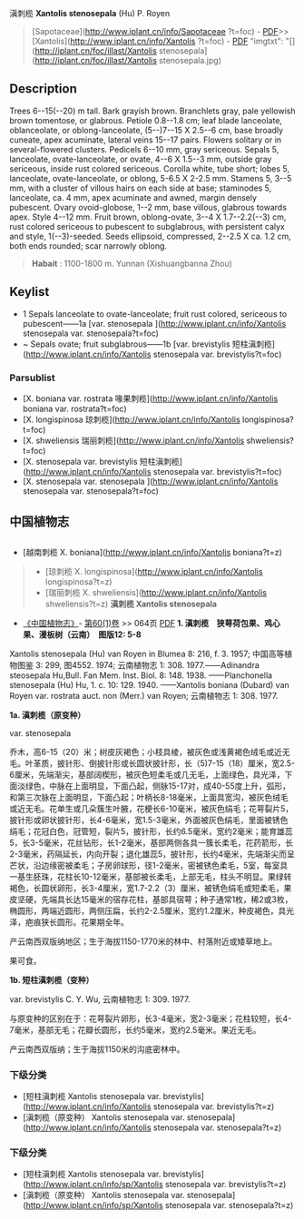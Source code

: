 滇刺榄 **Xantolis stenosepala** (Hu) P. Royen

> [Sapotaceae](http://www.iplant.cn/info/Sapotaceae ?t=foc) - [PDF](http://iplant.cn/foc/pdf/Sapotaceae.pdf)>>[Xantolis](http://www.iplant.cn/info/Xantolis ?t=foc) - [PDF](http://www.iplant.cn/foc/pdf/Xantolis.pdf)
  "imgtxt": "[](http://iplant.cn/foc/illast/Xantolis stenosepala](http://iplant.cn/foc/illast/Xantolis stenosepala.jpg)

## Description

Trees 6--15(--20) m tall. Bark grayish brown. Branchlets gray, pale yellowish brown tomentose, or glabrous. Petiole 0.8--1.8 cm; leaf blade lanceolate, oblanceolate, or oblong-lanceolate, (5--)7--15 X 2.5--6 cm, base broadly cuneate, apex acuminate, lateral veins 15--17 pairs. Flowers solitary or in several-flowered clusters. Pedicels 6--10 mm, gray sericeous. Sepals 5, lanceolate, ovate-lanceolate, or ovate, 4--6 X 1.5--3 mm, outside gray sericeous, inside rust colored sericeous. Corolla white, tube short; lobes 5, lanceolate, ovate-lanceolate, or oblong, 5-6.5 X 2-2.5 mm. Stamens 5, 3--5 mm, with a cluster of villous hairs on each side at base; staminodes 5, lanceolate, ca. 4 mm, apex acuminate and awned, margin densely pubescent. Ovary ovoid-globose, 1--2 mm, base villous, glabrous towards apex. Style 4--12 mm. Fruit brown, oblong-ovate, 3--4 X 1.7--2.2(--3) cm, rust colored sericeous to pubescent to subglabrous, with persistent calyx and style, 1(--3)-seeded. Seeds ellipsoid, compressed, 2--2.5 X ca. 1.2 cm, both ends rounded; scar narrowly oblong.
> **Habait** : 
>1100-1800 m. Yunnan (Xishuangbanna Zhou)
## Keylist

* 1 Sepals lanceolate to ovate-lanceolate; fruit rust colored, sericeous to pubescent——1a  [var. stenosepala ](http://www.iplant.cn/info/Xantolis stenosepala var. stenosepala?t=foc)
* ~ Sepals ovate; fruit subglabrous——1b  [var. brevistylis 短柱滇刺榄](http://www.iplant.cn/info/Xantolis stenosepala var. brevistylis?t=foc)

### Parsublist

* [X.  boniana var. rostrata  喙果刺榄](http://www.iplant.cn/info/Xantolis boniana var. rostrata?t=foc)
* [X.  longispinosa  琼刺榄](http://www.iplant.cn/info/Xantolis longispinosa?t=foc)
* [X.  shweliensis  瑞丽刺榄](http://www.iplant.cn/info/Xantolis shweliensis?t=foc)
* [X.  stenosepala var. brevistylis  短柱滇刺榄](http://www.iplant.cn/info/Xantolis stenosepala var. brevistylis?t=foc)
* [X.  stenosepala var. stenosepala  ](http://www.iplant.cn/info/Xantolis stenosepala var. stenosepala?t=foc)

## 中国植物志
## 
* [越南刺榄  X.  boniana](http://www.iplant.cn/info/Xantolis boniana?t=z)
> * [琼刺榄  X.  longispinosa](http://www.iplant.cn/info/Xantolis longispinosa?t=z)
> * [瑞丽刺榄  X.  shweliensis](http://www.iplant.cn/info/Xantolis shweliensis?t=z)
**滇刺榄 Xantolis stenosepala**

* [《中国植物志》](http://www.iplant.cn/frps)- [第60(1)卷](http://www.iplant.cn/frps/vol/60(1)) >> 064页 [PDF](http://www.iplant.cn/frps/pdf/60(1)/064.PDF)
**1. 滇刺榄　狭萼荷包果、鸡心果、漫板树（云南）　图版12: 5-8**

Xantolis stenosepala (Hu) van Royen in Blumea 8: 216, f. 3. 1957; 中国高等植物图鉴 3: 299, 图4552. 1974; 云南植物志 1: 308. 1977.——Adinandra steosepala Hu,Bull. Fan Mem. Inst. Biol. 8: 148. 1938. ——Planchonella stenosepala (Hu) Hu, 1. c. 10: 129. 1940. ——Xantolis boniana (Dubard) van Royen var. rostrata auct. non (Merr.) van Royen; 云南植物志 1: 308. 1977.

**1a. 滇刺榄（原变种）**

var. stenosepala

乔木，高6-15（20）米；树皮灰褐色；小枝具棱，被灰色或浅黄褐色绒毛或近无毛。叶革质，披针形、倒披针形或长圆状披针形，长（5)7-15（18）厘米，宽2.5-6厘米，先端渐尖，基部阔楔形，被灰色短柔毛或几无毛，上面绿色，具光泽，下面淡绿色，中脉在上面明显，下面凸起，侧脉15-17对，成40-55度上升，弧形，和第三次脉在上面明显，下面凸起；叶柄长8-18毫米，上面具宽沟，被灰色绒毛或近无毛。花单生或几朵簇生叶腋，花梗长6-10毫米，被灰色绢毛；花萼裂片5，披针形或卵状披针形，长4-6毫米，宽1.5-3毫米，外面被灰色绢毛，里面被锈色绢毛；花冠白色，冠管短，裂片5，披针形，长约6.5毫米，宽约2毫米；能育雄蕊5，长3-5毫米，花丝钻形，长1-2毫米，基部两侧各具一簇长柔毛，花药箭形，长2-3毫米，药隔延长，内向开裂；退化雄蕊5，披针形，长约4毫米，先端渐尖而呈芒状，沿边缘密被柔毛；子房卵球形，径1-2毫米，密被锈色柔毛，5室，每室具一基生胚珠，花柱长10-12毫米，基部被长柔毛，上部无毛，柱头不明显。果绿转褐色，长圆状卵形，长3-4厘米，宽1.7-2.2（3）厘米，被锈色绢毛或短柔毛，果皮坚硬，先端具长达15毫米的宿存花柱，基部具宿萼；种子通常1枚，稀2或3枚，椭圆形，两端近圆形，两侧压扁，长约2-2.5厘米，宽约1.2厘米，种皮褐色，具光泽，疤痕狭长圆形。花果期全年。

产云南西双版纳地区；生于海拔1150-1770米的林中、村落附近或矮草地上。

果可食。

**1b. 短柱滇刺榄（变种）**

var. brevistylis C. Y. Wu, 云南植物志 1: 309. 1977.

与原变种的区别在于：花萼裂片卵形，长3-4毫米，宽2-3毫米；花柱较短，长4-7毫米，基部无毛；花瓣长圆形，长约5毫米，宽约2.5毫米。果近无毛。

产云南西双版纳；生于海拔1150米的沟底密林中。

### 下级分类
* [短柱滇刺榄  Xantolis stenosepala var. brevistylis](http://www.iplant.cn/info/Xantolis stenosepala var. brevistylis?t=z)
* [滇刺榄（原变种）  Xantolis stenosepala var. stenosepala](http://www.iplant.cn/info/Xantolis stenosepala var. stenosepala?t=z)

### 下级分类
* [短柱滇刺榄  Xantolis stenosepala var. brevistylis](http://www.iplant.cn/info/sp/Xantolis stenosepala var. brevistylis?t=z)
* [滇刺榄（原变种）  Xantolis stenosepala var. stenosepala](http://www.iplant.cn/info/sp/Xantolis stenosepala var. stenosepala?t=z)
